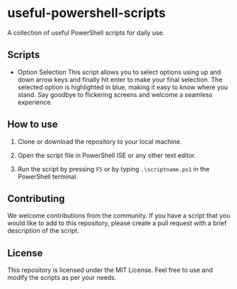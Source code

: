 # useful-powershell-scripts

A collection of useful PowerShell scripts for daily use.

## Scripts

- Option Selection
  This script allows you to select options using up and down arrow keys and finally hit enter to make your final selection. The selected option is highlighted in blue, making it easy to know where you stand. Say goodbye to flickering screens and welcome a seamless experience.

## How to use

1. Clone or download the repository to your local machine.

2. Open the script file in PowerShell ISE or any other text editor.

3. Run the script by pressing `F5` or by typing `.\scriptname.ps1` in the PowerShell terminal.

## Contributing

We welcome contributions from the community. If you have a script that you would like to add to this repository, please create a pull request with a brief description of the script.

## License

This repository is licensed under the MIT License. Feel free to use and modify the scripts as per your needs.
